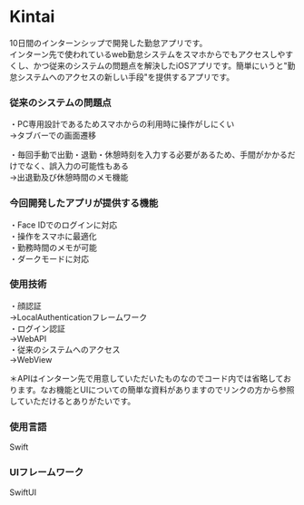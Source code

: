 # Kintai

10日間のインターンシップで開発した勤怠アプリです。  
インターン先で使われているweb勤怠システムをスマホからでもアクセスしやすくし、かつ従来のシステムの問題点を解決したiOSアプリです。簡単にいうと"勤怠システムへのアクセスの新しい手段"を提供するアプリです。  
  
  
### 従来のシステムの問題点
・PC専用設計であるためスマホからの利用時に操作がしにくい  
  ->タブバーでの画面遷移  
    
・毎回手動で出勤・退勤・休憩時刻を入力する必要があるため、手間がかかるだけでなく、誤入力の可能性もある  
  ->出退勤及び休憩時間のメモ機能
  
  
### 今回開発したアプリが提供する機能
・Face IDでのログインに対応  
・操作をスマホに最適化  
・勤務時間のメモが可能  
・ダークモードに対応  
  
  
### 使用技術  
・顔認証  
->LocalAuthenticationフレームワーク  
・ログイン認証  
->WebAPI  
・従来のシステムへのアクセス  
->WebView  
  
＊APIはインターン先で用意していただいたものなのでコード内では省略しております。なお機能とUIについての簡単な資料がありますのでリンクの方から参照していただけるとありがたいです。  
  
  
### 使用言語
Swift  
  
### UIフレームワーク
SwiftUI  

